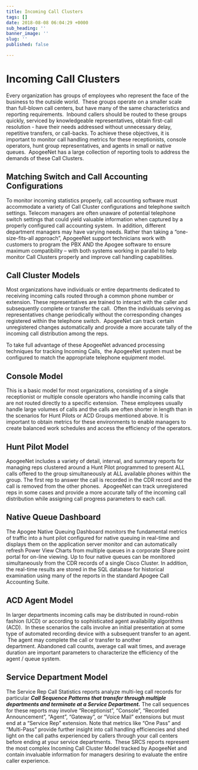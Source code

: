 ```yaml
---
title: Incoming Call Clusters
tags: []
date: 2018-08-08 06:04:29 +0000
sub_heading: ''
banner_image: ''
slug: ''
published: false

---
```

# Incoming Call Clusters

Every organization has groups of employees who represent the face of the business to the outside world.  These groups operate on a smaller scale than full-blown call centers, but have many of the same characteristics and reporting requirements.  Inbound callers should be routed to these groups quickly, serviced by knowledgeable representatives, obtain first-call resolution - have their needs addressed without unnecessary delay, repetitive transfers, or call-backs. To achieve these objectives, it is important to monitor call handling metrics for these receptionists, console operators, hunt group representatives, and agents in small or native queues.  ApogeeNet has a large collection of reporting tools to address the demands of these Call Clusters. 

## Matching Switch and Call Accounting Configurations

To monitor incoming statistics properly, call accounting software must accommodate a variety of Call Cluster configurations and telephone switch settings. Telecom managers are often unaware of potential telephone switch settings that could yield valuable information when captured by a properly configured call accounting system.  In addition, different department managers may have varying needs. Rather than taking a “one-size-fits-all approach”, ApogeeNet support technicians work with customers to program the PBX AND the Apogee software to ensure maximum compatibility – with both systems working in parallel to help monitor Call Clusters properly and improve call handling capabilities.

## Call Cluster Models

Most organizations have individuals or entire departments dedicated to receiving incoming calls routed through a common phone number or extension. These representatives are trained to interact with the caller and subsequently complete or transfer the call.  Often the individuals serving as representatives change periodically without the corresponding changes registered within the telephone switch.  ApogeeNet can track certain unregistered changes automatically and provide a more accurate tally of the incoming call distribution among the reps.

To take full advantage of these ApogeeNet advanced processing techniques for tracking Incoming Calls,  the ApogeeNet system must be configured to match the appropriate telephone equipment model.

## Console Model

This is a basic model for most organizations, consisting of a single receptionist or multiple console operators who handle incoming calls that are not routed directly to a specific extension.  These employees usually handle large volumes of calls and the calls are often shorter in length than in the scenarios for Hunt Pilots or ACD Groups mentioned above. It is important to obtain metrics for these environments to enable managers to create balanced work schedules and access the efficiency of the operators.

## Hunt Pilot Model

ApogeeNet includes a variety of detail, interval, and summary reports for managing reps clustered around a Hunt Pilot programmed to present ALL calls offered to the group simultaneously at ALL available phones within the group. The first rep to answer the call is recorded in the CDR record and the call is removed from the other phones.  ApogeeNet can track unregistered reps in some cases and provide a more accurate tally of the incoming call distribution while assigning call progress parameters to each call.

## Native Queue Dashboard

The Apogee Native Queuing Dashboard monitors the fundamental metrics of traffic into a hunt pilot configured for native queuing in real-time and displays them on the application server monitor and can automatically refresh Power View Charts from multiple queues in a corporate Share point portal for on-line viewing. Up to four native queues can be monitored simultaneously from the CDR records of a single Cisco Cluster. In addition, the real-time results are stored in the SQL database for historical examination using many of the reports in the standard Apogee Call Accounting Suite.

## ACD Agent Model

In larger departments incoming calls may be distributed in round-robin fashion (UCD) or according to sophisticated agent availability algorithms (ACD).  In these scenarios the calls involve an initial presentation at some type of automated recording device with a subsequent transfer to an agent.  The agent may complete the call or transfer to another department. Abandoned call counts, average call wait times, and average duration are important parameters to characterize the efficiency of the agent / queue system.

## Service Department Model

The Service Rep Call Statistics reports analyze multi-leg call records for particular **_Call Sequence Patterns that transfer through multiple departments and terminate at a Service Department._** The call sequences for these reports may involve “Receptionist”, “Console”, “Recorded Announcement”, “Agent”, “Gateway”, or “Voice Mail” extensions but must end at a “Service Rep” extension. Note that metrics like “One Pass” and “Multi-Pass” provide further insight into call handling efficiencies and shed light on the call paths experienced by callers through your call centers before ending at your service departments.  These SRCS reports represent the most complex Incoming Call Cluster Model tracked by ApogeeNet and contain invaluable information for managers desiring to evaluate the entire caller experience. 